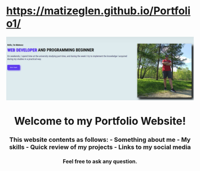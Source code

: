 # https://matizeglen.github.io/Portfolio1/

<p align="left"><img align="center" src="https://github.com/MatiZeglen/MatiZeglen/blob/90597d301745c89a9c1095b70abe4cc11ca1d497/portfolio1.png" alt="porfolio png"/></p>
<h1 align="center"> Welcome to my Portfolio Website! </h1>
<h3 align="center"> This website contents as follows: 
- Something about me
- My skills
- Quick review of my projects
- Links to my social media </h3>
<h4 align="center"> Feel free to ask any question. </h4>

